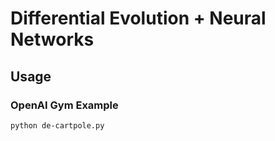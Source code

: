 # Differential Evolution + Neural Networks

## Usage

### OpenAI Gym Example

```
python de-cartpole.py
```
